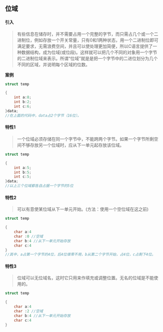 ## 位域

#### 引入

> 有些信息在储存时，并不需要占用一个完整的字节，而只需占几个或一个二进制位，例如存放一个开关常量，只有0和1两种状态，用一个二进制位即可满足要求，无需浪费空间，并且可以使处理更加简便，所以C语言提供了一种数据结构，成为位域(或位段)。这样就可以把几个不同的对象用一个字节的二进制位域来表示。所谓“位域”就是是把一个字节中的二进位划分为几个不同的区域，并说明每个区域的位数。

**案例**

```c++
struct temp

{
    int a:8;
    int b:2;
    int c:6;
}data;
//在上面的代码中，data占2个字节（16位）。
```

#### 特性1

> 一个位域必须存储在同一个字节中，不能跨两个字节。如果一个字节所剩空间不够存放另一个位域时，应从下一单元起存放该位域。

```c++
struct temp

{
    int a:5;
    int b:5;
    int c:5;
}data;
//以上三个位域都各自占据一个字节的5位
```

#### 特性2

> 可以有意使某位域从下一单元开始。(方法：使用一个空位域在这之前)

```c++
struct temp

{
    char a:4
    char :0 //空域
    char b:4 //从下一单元开始存放
    char c:4
}
//其中，a占第一个字节的4位，后4位填零不用，b从第二个字节开始，占4位，c占剩下4位。
```

#### 特性3

> 位域可以无位域名，这时它只用来作填充或调整位置。无名的位域是不能使用的。

```c++
struct temp

{
    char a:4
    char :2 //空域
    char b:4 //从下一单元开始存放
    char c:4
}
```

